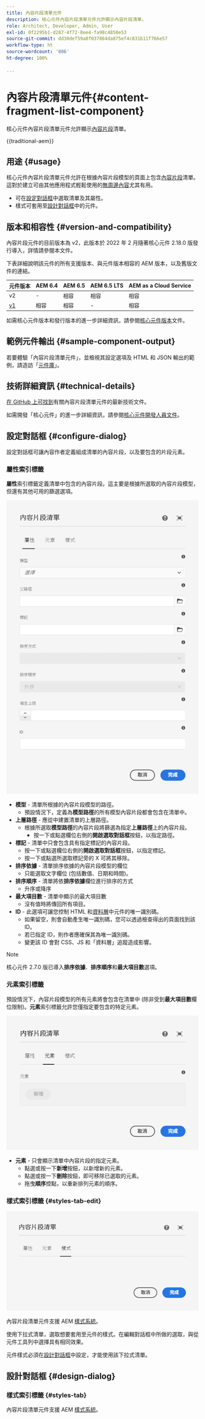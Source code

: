 ```yaml
---
title: 內容片段清單元件
description: 核心元件內容片段清單元件允許顯示內容片段清單。
role: Architect, Developer, Admin, User
exl-id: 0f2295b1-d287-4f72-8ee4-fa98c4850e53
source-git-commit: dd30def59a8f037864da875ef4c831b11f766e57
workflow-type: ht
source-wordcount: '806'
ht-degree: 100%

---
```



# 內容片段清單元件{#content-fragment-list-component}

核心元件內容片段清單元件允許顯示[內容片段](https://experienceleague.adobe.com/docs/experience-manager-cloud-service/assets/content-fragments/content-fragments.html)清單。

{{traditional-aem}}

## 用途 {#usage}

核心元件內容片段清單元件允許在根據內容片段模型的頁面上包含[內容片段](https://experienceleague.adobe.com/docs/experience-manager-cloud-service/assets/content-fragments/content-fragments.html)清單。這對於建立可由其他應用程式輕鬆使用的[無周邊內容](https://helpx.adobe.com/tw/experience-manager/6-5/sites/developing/user-guide.html?topic=/experience-manager/6-5/sites/developing/morehelp/headless.ug.js)尤其有用。

* 可在[設定對話框](#configure-dialog)中選取清單及其屬性。
* 樣式可套用至[設計對話框](#design-dialog)中的元件。

## 版本和相容性 {#version-and-compatibility}

內容片段元件的目前版本為 v2，此版本於 2022 年 2 月隨著核心元件 2.18.0 版發行導入，詳情請參閱本文件。

下表詳細說明該元件的所有支援版本、與元件版本相容的 AEM 版本，以及舊版文件的連結。

| 元件版本 | AEM 6.4 | AEM 6.5 | AEM 6.5 LTS | AEM as a Cloud Service |
|---|----|---|---|---|
| v2 | - | 相容 | 相容 | 相容 |
| [v1](v1/content-fragment-list.md) | 相容 | 相容 | - | 相容 |

如需核心元件版本和發行版本的進一步詳細資訊，請參閱[核心元件版本](/help/versions.md)文件。

## 範例元件輸出 {#sample-component-output}

若要體驗「內容片段清單元件」，並檢視其設定選項及 HTML 和 JSON 輸出的範例，請造訪「[元件庫](https://adobe.com/go/aem_cmp_library_cflist)」。

## 技術詳細資訊 {#technical-details}

[在 GitHub 上可找到](https://adobe.com/go/aem_cmp_tech_cflist_v1)有關內容片段清單元件的最新技術文件。

如需開發「核心元件」的進一步詳細資訊，請參閱[核心元件開發人員文件](/help/developing/overview.md)。

## 設定對話框 {#configure-dialog}

設定對話框可讓內容作者定義組成清單的內容片段，以及要包含的片段元素。

### 屬性索引標籤

**屬性**&#x200B;索引標籤定義清單中包含的內容片段。這主要是根據所選取的內容片段模型，但還有其他可用的篩選選項。

![內容片段清單元件的編輯對話框屬性索引標籤](/help/assets/content-fragment-list-properties.png)

* **模型** - 清單所根據的內容片段模型的路徑。
   * 預設情況下，定義為&#x200B;**模型路徑**&#x200B;的所有模型內容片段都會包含在清單中。
* **上層路徑** - 應從中建置清單的上層路徑。
   * 根據所選取&#x200B;**模型路徑**&#x200B;的內容片段將篩選為指定&#x200B;**上層路徑**&#x200B;上的內容片段。
      * 按一下或點選欄位右側的&#x200B;**開啟選取對話框**&#x200B;按鈕，以指定路徑。
* **標記** - 清單中只會包含具有指定標記的內容片段。
   * 按一下或點選欄位右側的&#x200B;**開啟選取對話框**&#x200B;按鈕，以指定標記。
   * 按一下或點選所選取標記旁的 X 可將其移除。
* **排序依據** - 清單排序依據的內容片段模型的欄位
   * 只能選取文字欄位 (包括數值、日期和時間)。
* **排序順序** - 清單將依&#x200B;**排序依據**&#x200B;欄位進行排序的方式
   * 升序或降序
* **最大項目數** - 清單中顯示的最大項目數
   * 沒有值時將傳回所有項目。
* **ID** - 此選項可讓您控制 HTML 和[資料層](/help/developing/data-layer/overview.md)中元件的唯一識別碼。
   * 如果留空，則會自動產生唯一識別碼，您可以透過檢查得出的頁面找到該 ID。
   * 若已指定 ID，則作者應確保其為唯一識別碼。
   * 變更該 ID 會對 CSS、JS 和「資料層」追蹤造成影響。

>[!NOTE]
>核心元件 2.7.0 版已導入&#x200B;**排序依據**、**排序順序**&#x200B;和&#x200B;**最大項目數**&#x200B;選項。

### 元素索引標籤

預設情況下，內容片段模型的所有元素將會包含在清單中 (除非受到&#x200B;**最大項目數**&#x200B;欄位限制)。**元素**&#x200B;索引標籤允許您僅指定要包含的特定元素。

![內容片段清單元件的編輯對話框元素索引標籤](/help/assets/content-fragment-list-elements.png)

* **元素** - 只會顯示清單中內容片段的指定元素。
   * 點選或按一下&#x200B;**新增**&#x200B;按鈕，以新增新的元素。
   * 點選或按一下&#x200B;**刪除**&#x200B;按鈕，即可移除已選取的元素。
   * 拖曳&#x200B;**順序**&#x200B;控點，以重新排列元素的順序。

### 樣式索引標籤 {#styles-tab-edit}

![內容片段清單元件編輯對話框的樣式索引標籤](/help/assets/content-fragment-list-styles.png)

內容片段清單元件支援 AEM [樣式系統](/help/get-started/authoring.md#component-styling)。

使用下拉式清單，選取想要套用至元件的樣式。在編輯對話框中所做的選取，與從元件工具列中選擇具有相同效果。

元件樣式必須在[設計對話框](#design-dialog)中設定，才能使用該下拉式清單。

## 設計對話框 {#design-dialog}

### 樣式索引標籤 {#styles-tab}

內容片段清單元件支援 AEM [樣式系統](/help/get-started/authoring.md#component-styling)。
